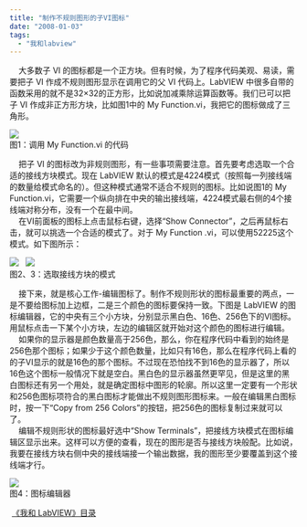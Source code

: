```yaml
---
title: "制作不规则图形的子VI图标"
date: "2008-01-03"
tags: 
  - "我和labview"
---
```


    大多数子 VI 的图标都是一个正方块。但有时候，为了程序代码美观、易读，需要把子 VI 作成不规则图形显示在调用它的父 VI 代码上。LabVIEW 中很多自带的函数采用的就不是32×32的正方形，比如说加减乘除运算函数等。我们已可以把子 VI 作成非正方形方块，比如图1中的 My Function.vi，我把它的图标做成了三角形。

![](http://byfiles.storage.msn.com/y1pIcO_924THocqZTLbPF8qwYxwNJtC_WuHt80zGyCigSW7IJVvKcYdCY3IbZtv80CrGYSqiShhCfY?PARTNER=WRITER)  
图1：调用 My Function.vi 的代码

    把子 VI 的图标改为非规则图形，有一些事项需要注意。首先要考虑选取一个合适的接线方块模式。现在 LabVIEW 默认的模式是4224模式（按照每一列接线端的数量给模式命名的）。但这种模式通常不适合不规则的图标。比如说图1的 My Function.vi，它需要一个纵向排在中央的输出接线端，4224模式最右侧的4个接线端对称分布，没有一个在最中间。  
    在VI前面板的图标上点击鼠标右键，选择“Show Connector”，之后再鼠标右击，就可以挑选一个合适的模式了。对于 My Function .vi，可以使用52225这个模式。如下图所示：

![](http://byfiles.storage.msn.com/y1pIcO_924THodRm1SuODboI7wIjM9vEw0xzZgRc5AFu_oETGYGPowE8MR4gsGjRSdnqUoHEDP2f5g?PARTNER=WRITER)   ![](http://byfiles.storage.msn.com/y1pIcO_924THocm9X-16jfyWT5__4xjnZoddsdNdXh-Ti4FxzHsiduVI_sf1IAbn9CUvbTHqDrn2w0?PARTNER=WRITER)  
图2、3：选取接线方块的模式

    接下来，就是核心工作-编辑图标了。制作不规则形状的图标最重要的两点，一是不要给图标加上边框，二是三个颜色的图标要保持一致。下图是 LabVIEW 的图标编辑器，它的中央有三个小方块，分别显示黑白色、16色、256色下的VI图标。用鼠标点击一下某个小方块，左边的编辑区就开始对这个颜色的图标进行编辑。  
    如果你的显示器是颜色数量高于256色，那么，你在程序代码中看到的始终是256色那个图标；如果少于这个颜色数量，比如只有16色，那么在程序代码上看的的子VI显示的就是16色的那个图标。不过现在恐怕找不到16色的显示器了，所以16色这个图标一般情况下就是空白。黑白色的显示器虽然更罕见，但是这里的黑白图标还有另一个用处，就是确定图标中图形的轮廓。所以这里一定要有一个形状和256色图标项符合的黑白图标才能做出不规则图形图标来。一般在编辑黑白图标时，按一下“Copy from 256 Colors”的按钮，把256色的图标复制过来就可以了。  
    编辑不规则形状的图标最好选中“Show Terminals”，把接线方块模式在图标编辑区显示出来。这样可以方便的查看，现在的图形是否与接线方块般配。比如说，我要在接线方块右侧中央的接线端接一个输出数据，我的图形至少要覆盖到这个接线端才行。

![](http://byfiles.storage.msn.com/y1pIcO_924THof9t7Q3PT8ZJPld9goP9lJG-eqLDCjxnTpTpBRhDCAPskM2uBW1slGrLzb45kOoAwc?PARTNER=WRITER)  
图4：图标编辑器

 [《我和 LabVIEW》目录](http://ruanqizhen.spaces.live.com/mmm2007-10-25_18.59/mmm2007-10-25_18.59/mmm2007-07-26_17.23/mmm2007-07-26_17.23/mmm2007-07-26_17.23/Blog/cns!1pU-rgQVTuuWM1TX8W8PfmDA!1073.entry)
